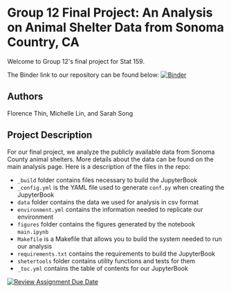 # Group 12 Final Project: An Analysis on Animal Shelter Data from Sonoma Country, CA

Welcome to Group 12's final project for Stat 159. 

The Binder link to our repository can be found below:
[![Binder](https://mybinder.org/badge_logo.svg)](https://mybinder.org/v2/gh/UCB-stat-159-s23/project-Group12.git/HEAD)

## Authors
Florence Thin, Michelle Lin, and Sarah Song

## Project Description
For our final project, we analyze the publicly available data from Sonoma County animal shelters. More details about the data can be found on the main analysis page. Here is a description of the files in the repo:

- `_build` folder contains files necessary to build the JupyterBook
- `_config.yml` is the YAML file used to generate `conf.py` when creating the JupyterBook
- `data` folder contains the data we used for analysis in csv format
- `environment.yml` contains the information needed to replicate our environment
- `figures` folder contains the figures generated by the notebook `main.ipynb`
- `Makefile` is a Makefile that allows you to build the system needed to run our analysis
- `requirements.txt` contains the requirements to build the JupyterBook
- `shetertools` folder contains utility functions and tests for them
- `_toc.yml` contains the table of contents for our JupyterBook


[![Review Assignment Due Date](https://classroom.github.com/assets/deadline-readme-button-24ddc0f5d75046c5622901739e7c5dd533143b0c8e959d652212380cedb1ea36.svg)](https://classroom.github.com/a/LiaEl886)
